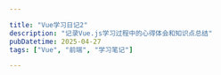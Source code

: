 ```yaml
---

title: "Vue学习日记2"
description: "记录Vue.js学习过程中的心得体会和知识点总结"
pubDatetime: 2025-04-27
tags: ["Vue", "前端", "学习笔记"]

---
```


